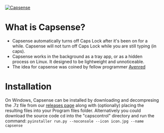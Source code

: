 [![Capsense](https://i.imgur.com/9RlHP3Y.png)](https://github.com/LueWasHere/capsense)
# What is Capsense?
* Capsense automatically turns off Caps Lock after it's been on for a while. Capsense will not turn off Caps Lock while you are still typing (in caps).
* Capsense works in the background as a tray app, or as a hidden process on Linux. It designed to be lightweight and unnoticeable.
* The idea for capsense was coined by fellow programmer [Avenred](https://github.com/Avenred)

# Installation
On Windows, Capsense can be installed by downloading and decompresing the .7z file from our [releases page](https://github.com/LueWasHere/capsense/releases) along with (optionally) placing the resulting files into your Program files folder. Alternatively you could download the source code cd into the "capscontrol" directory and run the command: ```pyinstaller run.py --noconsole --icon icon.jpg --name capsense``` <!-- TODO: Additional instructions for Linux go here. -->

<!--- Fixes to this README will be frequent (especially since my sense of grammar and spelling is horrible) due to errors and updates to the distros --->

